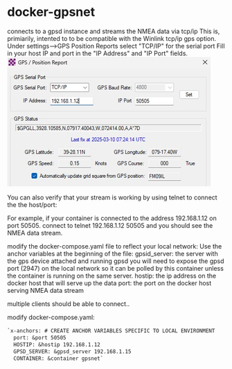 # docker-gpsnet
connects to a gpsd instance and streams the NMEA data via tcp/ip
This is, primiarily, intented to to be compatible with the Winlink 
tcp/ip gps option. 
Under settings--\>GPS Position Reports
select "TCP/IP" for the serial port
Fill in your host IP and port in the "IP Address" and "IP Port" fields.
![position report sample ](images/GPS_Position_Report.jpg?raw=true "Winlink Position Report")


You can also verify that your stream is working by using telnet to connect the the host/port:

For example, if your container is connected to the address 192.168.1.12 on port 50505.
connect to 
	telnet 192.168.1.12 50505
and you should see the NMEA data stream.

modify the docker-compose.yaml file to reflect your local network:
Use the anchor variables at the beginning of the file:
gpsid_server:	the server with the gps device attached and running gpsd
				you will need to expose the gpsd port (2947) on the local network
				so it can be polled by this container unless the container is running
				on the same server.
hostip:			the ip address on the docker host that will serve up the data
port:			the port on the docker host serving NMEA data stream

multiple clients should be able to connect..

modify docker-compose.yaml:

	`x-anchors: # CREATE ANCHOR VARIABLES SPECIFIC TO LOCAL ENVIRONMENT  
	  port: &port 50505  
	  HOSTIP: &hostip 192.168.1.12  
	  GPSD_SERVER: &gpsd_server 192.168.1.15  
	  CONTAINER: &container gpsnet`  


